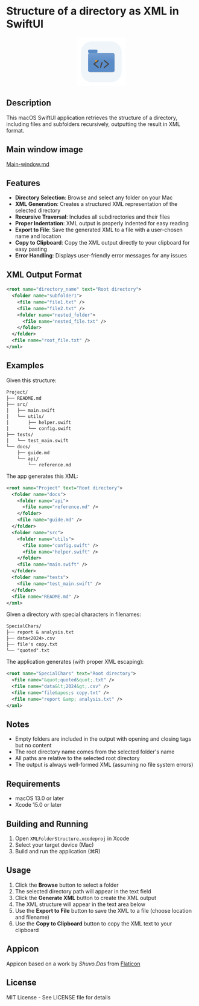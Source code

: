 # Structure of a directory as XML in SwiftUI

<p align="center">
<img width="128" src="Images/Appicon-128.png">
</p>


## Description

This macOS SwiftUI application retrieves the structure of a directory, including files and subfolders recursively, outputting the result in XML format.

## Main window image

[Main-window.md](Main-window.md)

## Features

- **Directory Selection**: Browse and select any folder on your Mac
- **XML Generation**: Creates a structured XML representation of the selected directory
- **Recursive Traversal**: Includes all subdirectories and their files
- **Proper Indentation**: XML output is properly indented for easy reading
- **Export to File**: Save the generated XML to a file with a user-chosen name and location
- **Copy to Clipboard**: Copy the XML output directly to your clipboard for easy pasting
- **Error Handling**: Displays user-friendly error messages for any issues

## XML Output Format

```xml
<root name="directory_name" text="Root directory">
  <folder name="subfolder1">
    <file name="file1.txt" />
    <file name="file2.txt" />
    <folder name="nested_folder">
      <file name="nested_file.txt" />
    </folder>
  </folder>
  <file name="root_file.txt" />
</xml>
```

## Examples

Given this structure:

```
Project/
├── README.md
├── src/
│   ├── main.swift
│   └── utils/
│       ├── helper.swift
│       └── config.swift
├── tests/
│   └── test_main.swift
└── docs/
    ├── guide.md
    └── api/
        └── reference.md
```

The app generates this XML:

```xml
<root name="Project" text="Root directory">
  <folder name="docs">
    <folder name="api">
      <file name="reference.md" />
    </folder>
    <file name="guide.md" />
  </folder>
  <folder name="src">
    <folder name="utils">
      <file name="config.swift" />
      <file name="helper.swift" />
    </folder>
    <file name="main.swift" />
  </folder>
  <folder name="tests">
    <file name="test_main.swift" />
  </folder>
  <file name="README.md" />
</xml>
```

Given a directory with special characters in filenames:

```
SpecialChars/
├── report & analysis.txt
├── data<2024>.csv
├── file's copy.txt
└── "quoted".txt
```

The application generates (with proper XML escaping):

```xml
<root name="SpecialChars" text="Root directory">
  <file name="&quot;quoted&quot;.txt" />
  <file name="data&lt;2024&gt;.csv" />
  <file name="file&apos;s copy.txt" />
  <file name="report &amp; analysis.txt" />
</xml>
```

## Notes

- Empty folders are included in the output with opening and closing tags but no content
- The root directory name comes from the selected folder's name
- All paths are relative to the selected root directory
- The output is always well-formed XML (assuming no file system errors)

## Requirements

- macOS 13.0 or later
- Xcode 15.0 or later

## Building and Running

1. Open `XMLFolderStructure.xcodeproj` in Xcode
2. Select your target device (Mac)
3. Build and run the application (⌘R)

## Usage

1. Click the **Browse** button to select a folder
2. The selected directory path will appear in the text field
3. Click the **Generate XML** button to create the XML output
4. The XML structure will appear in the text area below
5. Use the **Export to File** button to save the XML to a file (choose location and filename)
6. Use the **Copy to Clipboard** button to copy the XML text to your clipboard

## Appicon

Appicon based on a work by *Shuvo.Das* from [Flaticon](https://www.flaticon.com/free-icons/files-and-folders)

## License

MIT License - See LICENSE file for details
